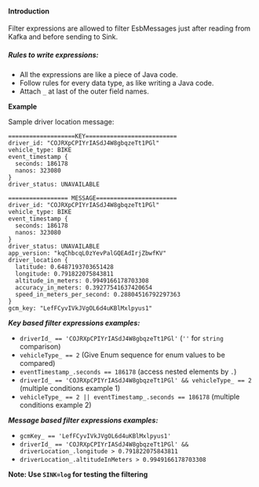 #### Introduction

Filter expressions are allowed to filter EsbMessages just after reading from Kafka and before sending to Sink.

##### Rules to write expressions:

* All the expressions are like a piece of Java code.
* Follow rules for every data type, as like writing a Java code.
* Attach `_` at last of the outer field names.

**Example**

Sample driver location message:

```
===================KEY==========================
driver_id: "COJRXpCPIYrIASdJ4W8gbqzeTt1PGl"
vehicle_type: BIKE
event_timestamp {
  seconds: 186178
  nanos: 323080
}
driver_status: UNAVAILABLE

================= MESSAGE=======================
driver_id: "COJRXpCPIYrIASdJ4W8gbqzeTt1PGl"
vehicle_type: BIKE
event_timestamp {
  seconds: 186178
  nanos: 323080
}
driver_status: UNAVAILABLE
app_version: "kqChbcqL0zYevPalGQEAdIrjZbwfKV"
driver_location {
  latitude: 0.6487193703651428
  longitude: 0.791822075843811
  altitude_in_meters: 0.9949166178703308
  accuracy_in_meters: 0.39277541637420654
  speed_in_meters_per_second: 0.28804516792297363
}
gcm_key: "LefFCyvIVkJVgOL6d4uKBlMxlpyus1"
```

***Key based filter expressions examples:***

* `driverId_ == 'COJRXpCPIYrIASdJ4W8gbqzeTt1PGl'`  (`''` for `string` comparison)
* `vehicleType_ == 2` (Give Enum sequence for enum values to be compared)
* `eventTimestamp_.seconds == 186178` (access nested elements by `.`)
* `driverId_ == 'COJRXpCPIYrIASdJ4W8gbqzeTt1PGl' && vehicleType_ == 2` (multiple conditions example 1)
* `vehicleType_ == 2 || eventTimestamp_.seconds == 186178` (multiple conditions example 2)

***Message based filter expressions examples:***

* `gcmKey_ == 'LefFCyvIVkJVgOL6d4uKBlMxlpyus1'`
* `driverId_ == 'COJRXpCPIYrIASdJ4W8gbqzeTt1PGl' && driverLocation_.longitude > 0.791822075843811`
* `driverLocation_.altitudeInMeters > 0.9949166178703308`



**Note: Use `SINK=log` for testing the filtering** 

